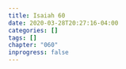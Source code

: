 ```yaml
---
title: Isaiah 60
date: 2020-03-28T20:27:16-04:00
categories: []
tags: []
chapter: "060"
inprogress: false
---
```


